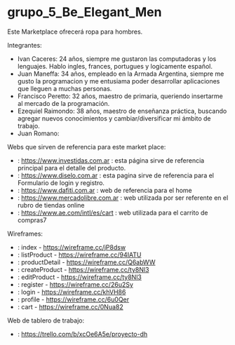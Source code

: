 # grupo_5_Be_Elegant_Men

Este Marketplace ofrecerá ropa para hombres.

Integrantes:

* Ivan Caceres: 24 años, siempre me gustaron las computadoras y los lenguajes. Hablo ingles, frances, portugues y logicamente español. 
* Juan Maneffa: 34 años, empleado en la Armada Argentina, siempre me gusto la programacion y me entusiama poder desarrollar aplicaciones que lleguen a muchas personas.
* Francisco Peretto: 32 años, maestro de primaria, queriendo insertarme al mercado de la programación.
* Ezequiel Raimondo: 38 años, maestro de enseñanza práctica, buscando agregar nuevos conocimientos y cambiar/diversificar mi ámbito de trabajo.
* Juan Romano:

Webs que sirven de referencia para este market place:
* : https://www.investidas.com.ar : esta página sirve de referencia principal para el detalle del producto.
* : https://www.diselo.com.ar : esta pagina sirve de referencia para el Formulario de login y registro.
* : https://www.dafiti.com.ar : web de referencia para el home
* : https://www.mercadolibre.com.ar : web utilizada por ser referente en el rubro de tiendas online
* : https://www.ae.com/intl/es/cart : web utilizada para el carrito de compras7

Wireframes:

* : index - https://wireframe.cc/jP8dsw
* : listProduct - https://wireframe.cc/94IATU
* : productDetail - https://wireframe.cc/Q6abWW
* : createProduct - https://wireframe.cc/ty8Nl3
* : editProduct - https://wireframe.cc/ty8Nl3
* : register - https://wireframe.cc/26u2Sy
* : login - https://wireframe.cc/khVH86
* : profile - https://wireframe.cc/6u0Qer
* : cart - https://wireframe.cc/0Nua82

Web de tablero de trabajo:
* : https://trello.com/b/xcOe6A5e/proyecto-dh
